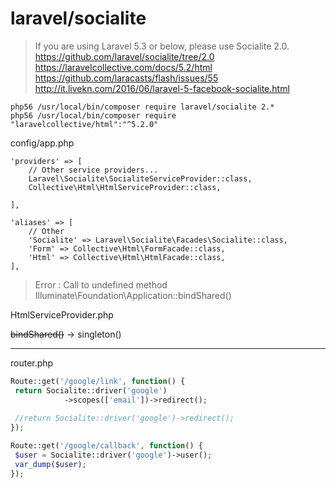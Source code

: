 # laravel/socialite

> If you are using Laravel 5.3 or below, please use Socialite 2.0.
> https://github.com/laravel/socialite/tree/2.0
> https://laravelcollective.com/docs/5.2/html
> https://github.com/laracasts/flash/issues/55
> http://it.livekn.com/2016/06/laravel-5-facebook-socialite.html

```
php56 /usr/local/bin/composer require laravel/socialite 2.*
php56 /usr/local/bin/composer require "laravelcollective/html":"^5.2.0"
```


config/app.php

```
'providers' => [
    // Other service providers...
    Laravel\Socialite\SocialiteServiceProvider::class,
    Collective\Html\HtmlServiceProvider::class,

],
```

```
'aliases' => [
    // Other 
    'Socialite' => Laravel\Socialite\Facades\Socialite::class,
    'Form' => Collective\Html\FormFacade::class,
    'Html' => Collective\Html\HtmlFacade::class,
],
```

>Error : Call to undefined method Illuminate\Foundation\Application::bindShared()  

HtmlServiceProvider.php

~~bindShared()~~ -> singleton()



-------

router.php


```php
Route::get('/google/link', function() {
 return Socialite::driver('google')
            ->scopes(['email'])->redirect();
            
 //return Socialite::driver('google')->redirect();
});

Route::get('/google/callback', function() {
 $user = Socialite::driver('google')->user();
 var_dump($user);
});
```








